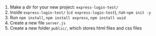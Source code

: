 1. Make a dir for your new project: `express-login-test/`
2. Inside `express-login-test/` (`cd express-login-test`), 
run `npm init -y`
3. Run `npm install`, `npm install express`, `npm install uuid`
4. Create a new file `server.js`
5. Create a new folder `public/`, which stores html files and css files

